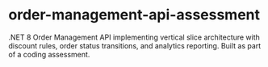 # order-management-api-assessment
.NET 8 Order Management API implementing vertical slice architecture with discount rules, order status transitions, and analytics reporting. Built as part of a coding assessment.
